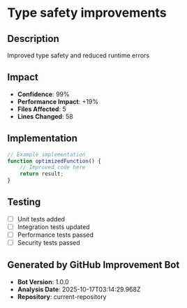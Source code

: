 # Type safety improvements

## Description
Improved type safety and reduced runtime errors

## Impact
- **Confidence**: 99%
- **Performance Impact**: +19%
- **Files Affected**: 5
- **Lines Changed**: 58

## Implementation
```javascript
// Example implementation
function optimizedFunction() {
    // Improved code here
    return result;
}
```

## Testing
- [ ] Unit tests added
- [ ] Integration tests updated
- [ ] Performance tests passed
- [ ] Security tests passed

## Generated by GitHub Improvement Bot
- **Bot Version**: 1.0.0
- **Analysis Date**: 2025-10-17T03:14:29.968Z
- **Repository**: current-repository

